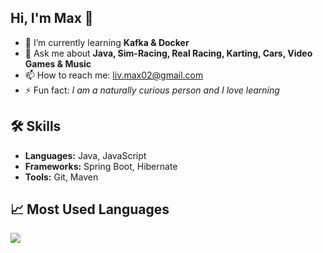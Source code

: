 ## Hi, I'm Max 👋

- 🌱 I’m currently learning **Kafka & Docker**
- 💬 Ask me about **Java, Sim-Racing, Real Racing, Karting, Cars, Video Games & Music**
- 📫 How to reach me: [liv.max02@gmail.com](mailto:liv.max02@gmail.com)
- ⚡ Fun fact: *I am a naturally curious person and I love learning*

## 🛠️ Skills
- **Languages:** Java, JavaScript
- **Frameworks:** Spring Boot, Hibernate
- **Tools:** Git, Maven

## 📈 Most Used Languages
![](https://github-readme-stats.vercel.app/api/top-langs?username=andrs0nd0ge&theme=transparent&layout=donut-vertical&hide_title=true)


<!--
**andrs0nd0ge/andrs0nd0ge** is a ✨ _special_ ✨ repository because its `README.md` (this file) appears on your GitHub profile.

Here are some ideas to get you started:

- 🔭 I’m currently working on ...
- 🌱 I’m currently learning ...
- 👯 I’m looking to collaborate on ...
- 🤔 I’m looking for help with ...
- 💬 Ask me about ...
- 📫 How to reach me: ...
- 😄 Pronouns: ...
- ⚡ Fun fact: ...
-->

